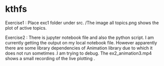 # kthfs
Exercise1 : 
  Place exc1 folder under src.
  /The image all topics.png shows the plot of active topics.
  
Exercise2 :
  There is jupyter notebook file and also the python script.
  I am currently getting the output on my local notebook file.  However apparently there are some library dependencies of Animation     library due to which it does not run sometimes .I am trying to debug.
The ex2_animation3.mp4 shows a small recording of the live plotting .
